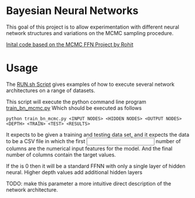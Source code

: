 Bayesian Neural Networks
========================
 
This goal of this project is to allow experimentation with different neural network structures
and variations on the MCMC sampling procedure.

[Inital code based on the MCMC FFN Project by Rohit](https://github.com/rohitash-chandra/MCMC_fnn_timeseries)


# Usage

The [RUN.sh Script](Run.sh) gives examples of how to execute several network architectures on a
range of datasets.

This script will execute the python command line program [train_bn_mcmc.py](train_bn_mcmc.py)
Which should be executed as follows

```
python train_bn_mcmc.py <INPUT NODES> <HIDDEN NODES> <OUTPUT NODES> <DEPTH> <TRAIN> <TEST> <RESULTS>
```

It expects to be given a training and testing data set, and it expects the data to be a CSV file
in which the first  <INPUT NODES> number of columns are the numerical input features for the model.
And the final <OUTPUT NODES> number of columns contain the target values.

If the  <DEPTH> is 0 then it will be a standard FFNN with only a single layer of hidden neural. 
Higher depth values add additional hidden layers

TODO: make this parameter a more intuitive direct description of the network architecture. 

